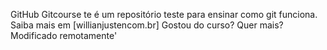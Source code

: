 GitHub
Gitcourse
te é um repositório teste para ensinar como git funciona.
Saiba mais em [willianjustencom.br]
Gostou do curso? Quer mais?
Modificado remotamente'
